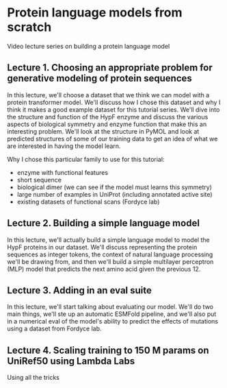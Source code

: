 # Protein language models from scratch 

Video lecture series on building a protein language model


## Lecture 1. Choosing an appropriate problem for generative modeling of protein sequences  

In this lecture, we'll choose a dataset that we think we can model with a protein transformer model. We'll discuss how I chose this dataset and why I think it makes a good example dataset for this tutorial series. We'll dive into the structure and function of the HypF enzyme and discuss the various aspects of biological symmetry and enzyme function that make this an interesting problem. We'll look at the structure in PyMOL and look at predicted structures of some of our training data to get an idea of what we are interested in having the model learn. 

Why I chose this particular family to use for this tutorial: 

- enzyme with functional features 
- short sequence 
- biological dimer (we can see if the model must learns this symmetry) 
- large number of examples in UniProt (including annotated active site)
- existing datasets of functional scans (Fordyce lab)


## Lecture 2. Building a simple language model

In this lecture, we'll actually build a simple language model to model the HypF proteins in our dataset. We'll discuss representing the protein sequences as integer tokens, the context of natural language processing we'll be drawing from, and then we'll build a simple multilayer perceptron (MLP) model that predicts the next amino acid given the previous 12. 


## Lecture 3. Adding in an eval suite 

In this lecture, we'll start talking about evaluating our model. We'll do two main things, we'll ste up an automatic ESMFold pipeline, and we'll also put in a numerical eval of the model's ability to predict the effects of mutations using a dataset from Fordyce lab. 


## Lecture 4. Scaling training to 150 M params on UniRef50 using Lambda Labs 

Using all the tricks 



